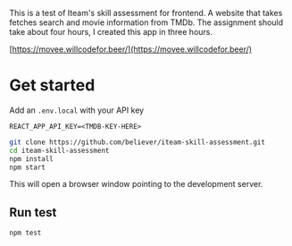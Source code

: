 This is a test of Iteam's skill assessment for frontend. A website that takes
fetches search and movie information from TMDb. The assignment should take about
four hours, I created this app in three hours.

[https://movee.willcodefor.beer/](https://movee.willcodefor.beer/)

# Get started

Add an `.env.local` with your API key

```
REACT_APP_API_KEY=<TMDB-KEY-HERE>
```

```bash
git clone https://github.com/believer/iteam-skill-assessment.git
cd iteam-skill-assessment
npm install
npm start
```

This will open a browser window pointing to the development server.

## Run test

```bash
npm test
```
